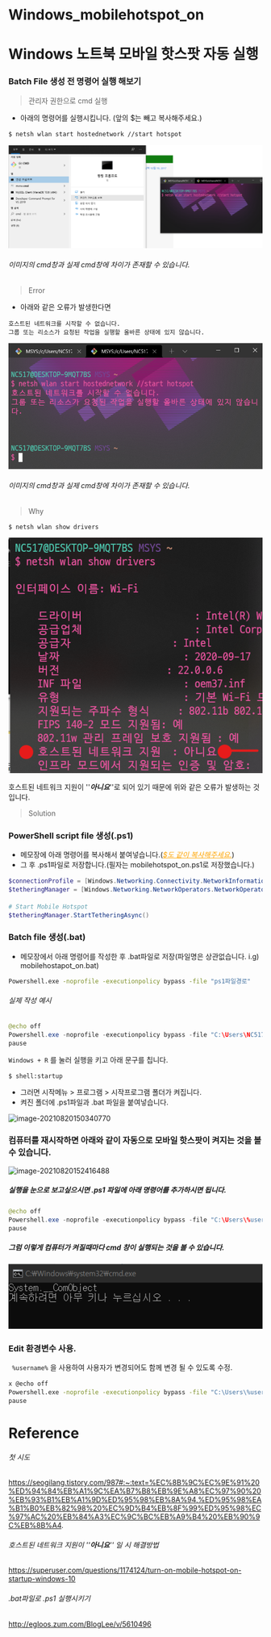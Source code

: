 # Windows_mobilehotspot_on

# Windows 노트북 모바일 핫스팟 자동 실행

### Batch File 생성 전 명령어 실행 해보기

> 관리자 권한으로 cmd 실행

- 아래의 명령어를 실행시킵니다. (앞의 $는 빼고 복사해주세요.)

```bash
$ netsh wlan start hostednetwork //start hotspot
```

![image-20210820134525333](https://raw.githubusercontent.com/KrGil/TIL/main/documents_typora/Windows_mobilehotspot_on.assets/image-20210820134525333.png)

###### *이미지의 cmd창과 실제 cmd창에 차이가 존재할 수 있습니다.* 



> Error

- 아래와 같은 오류가 발생한다면

```
호스트된 네트워크를 시작할 수 없습니다.
그룹 또는 리소스가 요청된 작업을 실행할 올바른 상태에 있지 않습니다.
```

![image-20210820134936714](https://raw.githubusercontent.com/KrGil/TIL/main/documents_typora/Windows_mobilehotspot_on.assets/image-20210820134936714.png)

###### *이미지의 cmd창과 실제 cmd창에 차이가 존재할 수 있습니다.* 



> Why

``` 
$ netsh wlan show drivers
```

![image-20210820135611098](https://raw.githubusercontent.com/KrGil/TIL/main/documents_typora/Windows_mobilehotspot_on.assets/image-20210820135611098.png)

호스트된 네트워크 지원이 ''*__아니요__*''로 되어 있기 때문에 위와 같은 오류가 발생하는 것입니다.



> Solution

### PowerShell script file 생성(.ps1)

- 메모장에 아래 명령어를 복사해서 붙여넣습니다.(<span style="color:orange"><u>*$도 같이 복사해주세요.*</u></span>)
- 그 후 .ps1파일로 저장합니다.(필자는 mobilehotspot_on.ps1로 저장했습니다.)

```powershell
$connectionProfile = [Windows.Networking.Connectivity.NetworkInformation,Windows.Networking.Connectivity,ContentType=WindowsRuntime]::GetInternetConnectionProfile()
$tetheringManager = [Windows.Networking.NetworkOperators.NetworkOperatorTetheringManager,Windows.Networking.NetworkOperators,ContentType=WindowsRuntime]::CreateFromConnectionProfile($connectionProfile)

# Start Mobile Hotspot
$tetheringManager.StartTetheringAsync()
```

### Batch file 생성(.bat)
- 메모장에서 아래 명령어를 작성한 후 .bat파일로 저장(파일명은 상관없습니다. i.g) mobilehostapot_on.bat)


```bash
Powershell.exe -noprofile -executionpolicy bypass -file "ps1파일경로"
```
###### *실제 작성 예시*

```java
@echo off
Powershell.exe -noprofile -executionpolicy bypass -file "C:\Users\NC517\AppData\Roaming\Microsoft\Windows\Start Menu\Programs\Startup\mobilehotspot_on.ps1"
pause
```

```Windows + R``` 를 눌러 실행을 키고 아래 문구를 칩니다.

```
$ shell:startup
```

- 그러면 시작메뉴 > 프로그램 > 시작프로그램 폴더가 켜집니다.
- 켜진 폴더에 .ps1파일과 .bat 파일을 붙여넣습니다. 

![image-20210820150340770](https://raw.githubusercontent.com/KrGil/TIL/main/documents_typora/Windows_mobilehotspot_on.assets/image-20210820150340770.png)



### 컴퓨터를 재시작하면 아래와 같이 자동으로 모바일 핫스팟이 켜지는 것을 볼 수 있습니다.

![image-20210820152416488](https://raw.githubusercontent.com/KrGil/TIL/main/documents_typora/Windows_mobilehotspot_on.assets/image-20210820152416488.png)



##### 실행을 눈으로 보고싶으시면 .ps1 파일에 아래 명령어를 추가하시면 됩니다.

```java
@echo off
Powershell.exe -noprofile -executionpolicy bypass -file "C:\Users\%username%\AppData\Roaming\Microsoft\Windows\Start Menu\Programs\Startup\mobilehotspot_on.ps1"
pause
```

##### 그럼 이렇게 컴퓨터가 켜질때마다 cmd 창이 실행되는 것을 볼 수 있습니다.

![image-20210820152859833](https://raw.githubusercontent.com/KrGil/TIL/main/documents_typora/Windows_mobilehotspot_on.assets/image-20210820152859833.png)

### Edit 환경변수 사용.

``` %username%``` 을 사용하여 사용자가 변경되어도 함께 변경 될 수 있도록 수정.

```bash
x @echo off
Powershell.exe -noprofile -executionpolicy bypass -file "C:\Users\%username%\AppData\Roaming\Microsoft\Windows\Start Menu\Programs\Startup\mobilehotspot_on.ps1"
pause
```







# Reference

###### 첫 시도

https://seogilang.tistory.com/987#:~:text=%EC%8B%9C%EC%9E%91%20%ED%94%84%EB%A1%9C%EA%B7%B8%EB%9E%A8%EC%97%90%20%EB%93%B1%EB%A1%9D%ED%95%98%EB%8A%94,%ED%95%98%EA%B1%B0%EB%82%98%20%EC%9D%B4%EB%8F%99%ED%95%98%EC%97%AC%20%EB%84%A3%EC%9C%BC%EB%A9%B4%20%EB%90%9C%EB%8B%A4.

###### 호스트된 네트워크 지원이 ''*__아니요__*'' 일 시 해결방법

https://superuser.com/questions/1174124/turn-on-mobile-hotspot-on-startup-windows-10

###### .bat파일로 .ps1 실행시키기

http://egloos.zum.com/BlogLee/v/5610496

